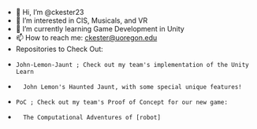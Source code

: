 - 👋 Hi, I’m @ckester23
- 👀 I’m interested in CIS, Musicals, and VR
- 🌱 I’m currently learning Game Development in Unity
- 📫 How to reach me: ckester@uoregon.edu
- Repositories to Check Out:
-     John-Lemon-Jaunt ; Check out my team's implementation of the Unity Learn
-       John Lemon's Haunted Jaunt, with some special unique features!
-     PoC ; Check out my team's Proof of Concept for our new game: 
-       The Computational Adventures of [robot]
<!---
ckester23/ckester23 is a ✨ special ✨ repository because its `README.md` (this file) appears on your GitHub profile.
You can click the Preview link to take a look at your changes.
--->
